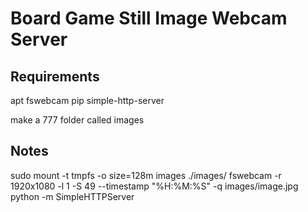 # Board Game Still Image Webcam Server

## Requirements

apt fswebcam
pip simple-http-server

make a 777 folder called images

## Notes

sudo mount -t tmpfs -o size=128m images ./images/
fswebcam -r 1920x1080 -l 1 -S 49 --timestamp "%H:%M:%S" -q images/image.jpg
python -m SimpleHTTPServer